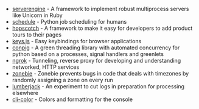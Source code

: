 - [serverengine](https://github.com/frsyuki/serverengine) - A framework to implement robust multiprocess servers like Unicorn in Ruby
- [schedule](https://github.com/dbader/schedule) - Python job scheduling for humans
- [hopscotch](https://github.com/linkedin/hopscotch) - A framework to make it easy for developers to add product tours to their pages
- [keys.js](https://github.com/bitwalker/keys.js) - Easy keybindings for browser applications
- [conpig](https://github.com/mmirman/conpig) - A green threading library with automated concurrency for python based on a processes, signal handlers and greenlets
- [ngrok](https://github.com/inconshreveable/ngrok) - Tunneling, reverse proxy for developing and understanding networked, HTTP services
- [zonebie](https://github.com/alindeman/zonebie) - Zonebie prevents bugs in code that deals with timezones by randomly assigning a zone on every run
- [lumberjack](https://github.com/jordansissel/lumberjack) - An experiment to cut logs in preparation for processing elsewhere
- [cli-color](https://github.com/medikoo/cli-color) - Colors and formatting for the console
